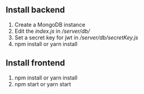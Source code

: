 
## Install backend
1. Create a MongoDB instance
2. Edit the _index.js_ in _/server/db/_
3. Set a secret key for jwt in _/server/db/secretKey.js_
4. npm install or yarn install

## Install frontend
1. npm install or yarn install
2. npm start or yarn start
